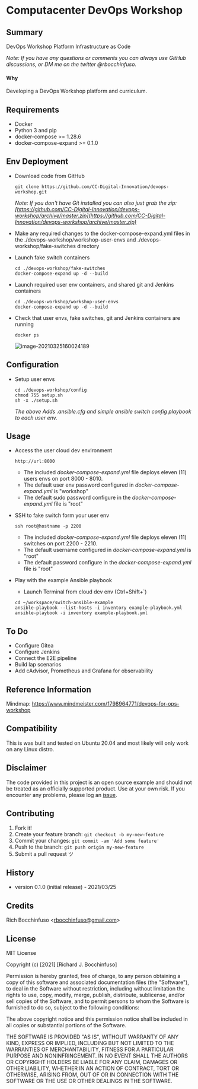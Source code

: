 # Computacenter DevOps Workshop

## Summary
DevOps Workshop Platform Infrastructure as Code 

_Note: If you have any questions or comments you can always use GitHub discussions, or DM me on the twitter @rbocchinfuso._

#### Why
Developing a DevOps Workshop platform and curriculum.



## Requirements

- Docker
- Python 3 and pip
- docker-compose >= 1.28.6
- docker-compose-expand >= 0.1.0



## Env Deployment

- Download code from GitHub

  ```
  git clone https://github.com/CC-Digital-Innovation/devops-workshop.git
  ```

  _Note:  If you don't have Git installed you can also just grab the zip:
  [https://github.com/CC-Digital-Innovation/devops-workshop/archive/master.zip](https://github.com/CC-Digital-Innovation/devops-workshop/archive/master.zip)_

- Make any required changes to the docker-compose-expand.yml files in the ./devops-workshop/workshop-user-envs and ./devops-workshop/fake-switches directory

- Launch fake switch containers 

  ```
  cd ./devops-workshop/fake-switches
  docker-compose-expand up -d --build
  ```
  
- Launch required user env containers, and shared git and Jenkins containers

  ```
  cd ./devops-workshop/workshop-user-envs
  docker-compose-expand up -d --build
  ```

- Check that user envs, fake switches, git and Jenkins containers are running

  ```
  docker ps
  ```

  ![image-20210325160024189](https://i.imgur.com/WbvvYVh.png)



## Configuration

- Setup user envs

  ```
  cd ./devops-workshop/config
  chmod 755 setup.sh
  sh -x ./setup.sh
  ```

  _The above Adds .ansible.cfg and simple ansible switch config playbook to each user env._



## Usage

- Access the user cloud dev environment

  ```
  http://url:8000
  ```

  - The included _docker-compose-expand.yml_ file deploys eleven (11) users envs on port 8000 - 8010.
  - The default user env password configured in _docker-compose-expand.yml_ is "workshop"
  - The default sudo password configure in the  _docker-compose-expand.yml_ file is "root"

- SSH to fake switch form your user env

  ```
  ssh root@hostname -p 2200
  ```

  - The included _docker-compose-expand.yml_ file deploys eleven (11) switches on port 2200 - 2210.
  - The default username configured in _docker-compose-expand.yml_ is "root"
  - The default password configure in the  _docker-compose-expand.yml_ file is "root"

- Play with the example Ansible playbook

  - Launch Terminal from cloud dev env (Ctrl+Shift+`)

  ```
  cd ~/workspace/switch-ansible-example
  ansible-playbook --list-hosts -i inventory example-playbook.yml
  ansible-playbook -i inventory example-playbook.yml
  ```



## To Do

- Configure Gitea
- Configure Jenkins
- Connect the E2E pipeline
- Build lap scenarios
- Add cAdvisor, Prometheus and Grafana for observability



## Reference Information

Mindmap:  https://www.mindmeister.com/1798964771/devops-for-ops-workshop




## Compatibility
This is was built and tested on Ubuntu 20.04 and most likely will only work on any Linux distro.

## Disclaimer
The code provided in this project is an open source example and should not be treated as an officially supported product. Use at your own risk. If you encounter any problems, please log an [issue](https://github.com/CC-Digital-Innovation/devops-workshop/issues).

## Contributing

1. Fork it!
2. Create your feature branch: `git checkout -b my-new-feature`
3. Commit your changes: `git commit -am 'Add some feature'`
4. Push to the branch: `git push origin my-new-feature`
5. Submit a pull request ツ

## History
-  version 0.1.0 (initial release) - 2021/03/25

## Credits
Rich Bocchinfuso <<rbocchinfuso@gmail.com>>

## License	
MIT License

Copyright (c) [2021] [Richard J. Bocchinfuso]

Permission is hereby granted, free of charge, to any person obtaining a copy of this software and associated documentation files (the "Software"), to deal in the Software without restriction, including without limitation the rights to use, copy, modify, merge, publish, distribute, sublicense, and/or sell copies of the Software, and to permit persons to whom the Software is furnished to do so, subject to the following conditions:

The above copyright notice and this permission notice shall be included in all copies or substantial portions of the Software.

THE SOFTWARE IS PROVIDED "AS IS", WITHOUT WARRANTY OF ANY KIND, EXPRESS OR IMPLIED, INCLUDING BUT NOT LIMITED TO THE WARRANTIES OF MERCHANTABILITY, FITNESS FOR A PARTICULAR PURPOSE AND NONINFRINGEMENT. IN NO EVENT SHALL THE AUTHORS OR COPYRIGHT HOLDERS BE LIABLE FOR ANY CLAIM, DAMAGES OR OTHER LIABILITY, WHETHER IN AN ACTION OF CONTRACT, TORT OR OTHERWISE, ARISING FROM, OUT OF OR IN CONNECTION WITH THE SOFTWARE OR THE USE OR OTHER DEALINGS IN THE SOFTWARE.
